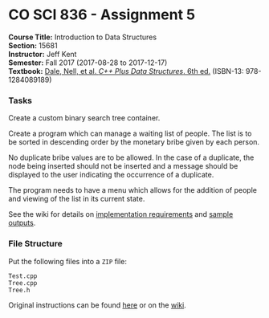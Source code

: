 # CO SCI 836 - Assignment 5
**Course Title:** Introduction to Data Structures<br/>
**Section:** 15681<br/>
**Instructor:** Jeff Kent<br/>
**Semester:** Fall 2017 (2017-08-28 to 2017-12-17)<br/>
**Textbook:** [Dale, Nell, et al. _C++ Plus Data Structures_. 6th ed.](http://www.jblearning.com/catalog/9781284089189/) (ISBN-13: 978-1284089189)

### Tasks
Create a custom binary search tree container.

Create a program which can manage a waiting list of people. The list is to be
sorted in descending order by the monetary bribe given by each person.

No duplicate bribe values are to be allowed. In the case of a duplicate, the
node being inserted should not be inserted and a message should be displayed
to the user indicating the occurrence of a duplicate.

The program needs to have a menu which allows for the addition of people and
viewing of the list in its current state.

See the wiki for details on
[implementation requirements](https://github.com/MarkKoz/COSCI-836/wiki/Module-6-—-Binary-Search-Tree)
and [sample outputs](https://github.com/MarkKoz/COSCI-836/wiki/Assignment-4-—-Code-&-Outputs#sample-output).

### File Structure
Put the following files into a `ZIP` file:
```
Test.cpp
Tree.cpp
Tree.h
```

Original instructions can be found
[here](https://www.genghiskhent.com/jak/836/assignments/836a5.html) or on the
[wiki](https://github.com/MarkKoz/COSCI-836/wiki/Assignment-5).

